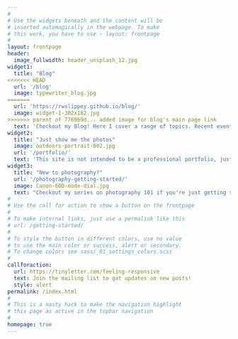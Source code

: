 ```yaml
---
#
# Use the widgets beneath and the content will be
# inserted automagically in the webpage. To make
# this work, you have to use › layout: frontpage
#
layout: frontpage
header:
  image_fullwidth: header_unsplash_12.jpg
widget1:
  title: "Blog"
<<<<<<< HEAD
  url: '/blog'
  image: typewriter_blog.jpg
=======
  url: 'https://rwslippey.github.io/blog/'
  image: widget-1-302x182.jpg
>>>>>>> parent of 7769b9d... added image for blog's main page link
  text: 'Checkout my Blog! Here I cover a range of topics. Recent events, tech how to articles, reviews of different products and service and, just occasionally, I ramble.'
widget2:
  title: "Just show me the photos"
  image: outdoors-portrait-002.jpg
  url: '/portfolio/'
  text: 'This site is not intended to be a professional portfolio, just a fun place to put my thoughts down. I will however share some images from my personal projects and just images I plan like, here. For my portfolio, checkout my business website.'
widget3:
  title: "New to photography?"
  url: '/photography-getting-started/'
  image: Canon-60D-mode-dial.jpg
  text: "Checkout my series on photography 101 if you're just getting started in photography. You don't need any expensive equipment or much money at all really to make great images, just a camera and a little know how. Here I'll cover that know how to get you started on the path to making images. Plus I'll highlight some AWESOME teachers I've read and watched over the years."
#
# Use the call for action to show a button on the frontpage
#
# To make internal links, just use a permalink like this
# url: /getting-started/
#
# To style the button in different colors, use no value
# to use the main color or success, alert or secondary.
# To change colors see sass/_01_settings_colors.scss
#
callforaction:
  url: https://tinyletter.com/feeling-responsive
  text: Join the mailing list to get updates on new posts!
  style: alert
permalink: /index.html
#
# This is a nasty hack to make the navigation highlight
# this page as active in the topbar navigation
#
homepage: true
---
```

<!--REMOVE THIS VIDEO
<div id="videoModal" class="reveal-modal large" data-reveal="">
  <div class="flex-video widescreen vimeo" style="display: block;">
    <iframe width="1280" height="720" src="https://www.youtube.com/embed/3b5zCFSmVvU" frameborder="0" allowfullscreen></iframe>
  </div>
  <a class="close-reveal-modal">&#215;</a>
</div>
---bye bye video-->
